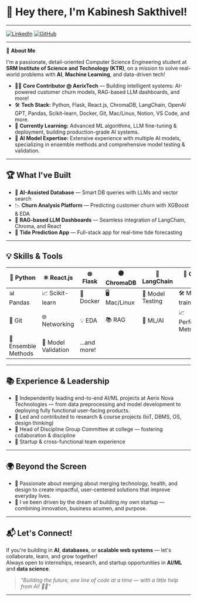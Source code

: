 
# 👋 Hey there, I'm **Kabinesh Sakthivel**!  

---

[![LinkedIn](https://img.shields.io/badge/LinkedIn-blue?logo=linkedin&logoColor=white)](https://www.linkedin.com/in/kabineshsakthivel/) [![GitHub](https://img.shields.io/badge/GitHub-181717?logo=github&logoColor=white)](https://github.com/kabinesh-sakthivel)

---

🚀 **About Me**

I'm a passionate, detail-oriented Computer Science Engineering student at **SRM Institute of Science and Technology (KTR)**, on a mission to solve real-world problems with **AI**, **Machine Learning**, and data-driven tech!  

- 🧑‍💻 **Core Contributor @ AerixTech** — Building intelligent systems: AI-powered customer churn models, RAG-based LLM dashboards, and more!
- 🛠️ **Tech Stack:** Python, Flask, React.js, ChromaDB, LangChain, OpenAI GPT, Pandas, Scikit-learn, Docker, Git, Mac/Linux, Notion, VS Code, and more.
- 🌱 **Currently Learning:** Advanced ML algorithms, LLM fine-tuning & deployment, building production-grade AI systems.
- 🧠 **AI Model Expertise:** Extensive experience with multiple AI models, specializing in ensemble methods and comprehensive model testing & validation.

---

## 🏆 **What I've Built**

- 🤖 **AI-Assisted Database** — Smart DB queries with LLMs and vector search
- 📉 **Churn Analysis Platform** — Predicting customer churn with XGBoost & EDA
- 🧠 **RAG-based LLM Dashboards** — Seamless integration of LangChain, Chroma, and React
- 🌊 **Tide Prediction App** — Full-stack app for real-time tide forecasting

---

## 💡 **Skills & Tools**

| 🐍 Python | ⚛️ React.js | 🌐 Flask | 🟣 ChromaDB | 🔗 LangChain | 🤖 OpenAI GPT |
|-----------|------------|----------|-------------|--------------|--------------|
| 📊 Pandas | 📈 Scikit-learn | 🐳 Docker | 🖥️ Mac/Linux | 🎯 Model Testing | 🛠️ Model training |
| 🔧 Git | 🌐 Networking | 💡 EDA | 📚 RAG | 🧠 ML/AI | 📈 Performance Metrics |
| 🔄 Ensemble Methods | 🧪 Model Validation | ...and more! |  |

---

## 📚 **Experience & Leadership**

- 💪 Independently leading end-to-end AI/ML projects at Aerix Nova Technologies — from data preprocessing and model development to deploying fully functional user-facing products.
- 💼 Led and contributed to research & course projects (IoT, DBMS, OS, design thinking)
- 🤝 Head of Discipline Group Committee at college — fostering collaboration & discipline
- 🏢 Startup & cross-functional team experience

---

## 🌍 **Beyond the Screen**

- 🎨 Passionate about merging about merging technology, health, and design to create impactful, user-centered solutions that improve everyday lives.  
- 📌 I ve been driven by the dream of building my own startup — combining innovation, business acumen, and purpose.
---

## 📬 **Let's Connect!**

If you're building in **AI**, **databases**, or **scalable web systems** — let's collaborate, learn, and grow together!  
Always open to internships, research, and startup opportunities in **AI/ML** and **data science**.

> _"Building the future, one line of code at a time — with a little help from AI! 🤝💡"_

---
